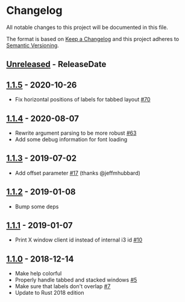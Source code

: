 # Changelog

All notable changes to this project will be documented in this file.

The format is based on [Keep a Changelog](http://keepachangelog.com/)
and this project adheres to [Semantic Versioning](http://semver.org/).

<!-- next-header -->

## [Unreleased] - ReleaseDate

## [1.1.5] - 2020-10-26
- Fix horizontal positions of labels for tabbed layout [#70](https://github.com/svenstaro/wmfocus/issues/70)

## [1.1.4] - 2020-08-07
- Rewrite argument parsing to be more robust [#63](https://github.com/svenstaro/wmfocus/issues/63)
- Add some debug information for font loading

## [1.1.3] - 2019-07-02
- Add offset parameter [#17](https://github.com/svenstaro/wmfocus/pull/17) (thanks @jeffmhubbard)

## [1.1.2] - 2019-01-08
- Bump some deps

## [1.1.1] - 2019-01-07
- Print X window client id instead of internal i3 id [#10](https://github.com/svenstaro/wmfocus/issues/10)

## [1.1.0] - 2018-12-14
- Make help colorful
- Properly handle tabbed and stacked windows [#5](https://github.com/svenstaro/wmfocus/issues/5)
- Make sure that labels don't overlap [#7](https://github.com/svenstaro/wmfocus/issues/7)
- Update to Rust 2018 edition

<!-- next-url -->
[Unreleased]: https://github.com/svenstaro/wmfocus/compare/v1.1.5...HEAD
[1.1.5]: https://github.com/svenstaro/wmfocus/compare/v1.1.4...v1.1.5
[1.1.4]: https://github.com/svenstaro/wmfocus/compare/1.1.3...v1.1.4
[1.1.3]: https://github.com/svenstaro/wmfocus/compare/1.1.2...1.1.3
[1.1.2]: https://github.com/svenstaro/wmfocus/compare/1.1.1...1.1.2
[1.1.1]: https://github.com/svenstaro/wmfocus/compare/1.1.0...1.1.1
[1.1.0]: https://github.com/svenstaro/wmfocus/compare/1.0.2...1.1.0
